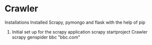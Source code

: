 # Crawler

Installations
Installed Scrapy, pymongo and flask with the help of pip

1. Initial set up for the scrapy application
 scrapy startproject Crawler
 scrapy genspider bbc "bbc.com"
